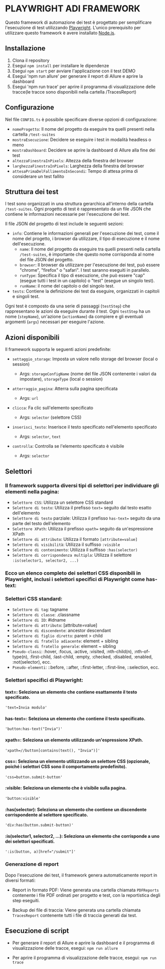 # PLAYWRIGHT ADI FRAMEWORK

Questo framework di automazione dei test è progettato per semplificare l'esecuzione di test utilizzando [Playwright](https://playwright.dev/). L'unico prerequisito per utilizzare questo framework è avere installato [Node.js](https://nodejs.org/it/).

## Installazione

1. Clona il repository
2. Esegui `npm install` per installare le dipendenze
3. Esegui `npm start` per avviare l'applicazione con il test DEMO
4. Esegui 'npm run allure' per generare il report di Allure e aprire la dashboard
5. Esegui 'npm run trace' per aprire il programma di visualizzazione delle tracce(le tracce sono disponibili nella cartella /TracesReport)

## Configurazione

Nel file `CONFIG.ts` è possibile specificare diverse opzioni di configurazione:

- `nomeProgetto`: Il nome del progetto da eseguire tra quelli presenti nella cartella `/test-suites`
- `mostraEsecuzione`: Decidere se eseguire i test in modalità headless o meno
- `mostraDashboard`: Decidere se aprire la dashboard di Allure alla fine dei test
- `altezzaFinestraInPixels`: Altezza della finestra del browser
- `larghezzaFinestraInPixels`: Larghezza della finestra del browser
- `attesaPrimaDelFallimentoInSecondi`: Tempo di attesa prima di considerare un test fallito

## Struttura dei test

I test sono organizzati in una struttura gerarchica all'interno della cartella `/test-suites`. Ogni progetto di test è rappresentato da un file JSON che contiene le informazioni necessarie per l'esecuzione dei test.

Il file JSON del progetto di test include le seguenti sezioni:

- `info`: Contiene le informazioni generali per l'esecuzione dei test, come il nome del progetto, i browser da utilizzare, il tipo di esecuzione e il nome dell'esecuzione.
  - `name`: Il nome del progetto da eseguire tra quelli presenti nella cartella `/test-suites`, è importante che questo nome corrisponda al nome del file JSON del progetto.
  - `browser`: Il browser da utilizzare per l'esecuzione dei test, può essere "chrome", "firefox" o "safari". I test saranno eseguiti in parallelo.
  - `runType`: Specifica il tipo di esecuzione, che può essere "cap" (esegue tutti i test in un capitolo) o "test" (esegue un singolo test).
  - `runName`: il nome del capitolo o del singolo test.
- `tests`: Contiene la definizione dei test da eseguire, organizzati in capitoli e singoli test.

Ogni test è composto da una serie di passaggi (`testStep`) che rappresentano le azioni da eseguire durante il test. Ogni `testStep` ha un nome (`stepName`), un'azione (`actionName`) da compiere e gli eventuali argomenti (`args`) necessari per eseguire l'azione.

## Azioni disponibili

Il framework supporta le seguenti azioni predefinite:

- `settaggio_storage`: Imposta un valore nello storage del browser (local o session)
    - Args: `storageConfigName` (nome del file JSON contenente i valori da impostare), `storageType` (local o session)

- `atterraggio_pagina`: Atterra sulla pagina specificata
    - Args: `url`

- `clicca`: Fa clic sull'elemento specificato
    - Args: `selector` (selettore CSS)

- `inserisci_testo`: Inserisce il testo specificato nell'elemento specificato
    - Args: `selector`, `text`

- `controlla`: Controlla se l'elemento specificato è visibile
    - Args: `selector`

## Selettori

### Il framework supporta diversi tipi di selettori per individuare gli elementi nella pagina:

- `Selettore CSS`: Utilizza un selettore CSS standard
- `Selettore di testo`: Utilizza il prefisso `text=` seguito dal testo esatto dell'elemento
- `Selettore di testo` parziale: Utilizza il prefisso `has-text=` seguito da una parte del testo dell'elemento
- `Selettore XPath`: Utilizza il prefisso `xpath=` seguito da un'espressione XPath
- `Selettore di attributo`: Utilizza il formato `[attribute=value]`
- `Selettore di visibilità`: Utilizza il suffisso `:visible`
- `Selettore di contenimento`: Utilizza il suffisso `:has(selector)`
- `Selettore di corrispondenza multipla`: Utilizza il selettore `:is(selector1, selector2, ...)`

### Ecco un elenco completo dei selettori CSS disponibili in Playwright, inclusi i selettori specifici di Playwright come has-text:

### Selettori CSS standard:

- `Selettore di tag`: tagname
- `Selettore di classe`: .classname
- `Selettore di ID`: #idname
- `Selettore di attributo`: [attribute=value]
- `Selettore di discendente`: ancestor descendant
- `Selettore di figlio diretto`: parent > child
- `Selettore di fratello adiacente`: element + sibling
- `Selettore di fratello generale`: element ~ sibling
- `Pseudo-classi`: :hover, :focus, :active, :visited, :nth-child(n), :nth-of-type(n), :first-child, :last-child, :empty, :checked, :disabled, :enabled, :not(selector), ecc.
- `Pseudo-elementi`: ::before, ::after, ::first-letter, ::first-line, ::selection, ecc.


### Selettori specifici di Playwright:

#### text=: Seleziona un elemento che contiene esattamente il testo specificato.

`'text=Invia modulo'`


#### has-text=: Seleziona un elemento che contiene il testo specificato.

`'button:has-text("Invia")'`


#### xpath=: Seleziona un elemento utilizzando un'espressione XPath.

`'xpath=//button[contains(text(), "Invia")]'`


#### css=: Seleziona un elemento utilizzando un selettore CSS (opzionale, poiché i selettori CSS sono il comportamento predefinito).

`'css=button.submit-button'`


#### :visible: Seleziona un elemento che è visibile sulla pagina.

`'button:visible'`


#### :has(selector): Seleziona un elemento che contiene un discendente corrispondente al selettore specificato.

`'div:has(button.submit-button)'`


#### :is(selector1, selector2, ...): Seleziona un elemento che corrisponde a uno dei selettori specificati.

`':is(button, a)[href="/submit"]'`

### Generazione di report

Dopo l'esecuzione dei test, il framework genera automaticamente report in diversi formati:

- Report in formato PDF: Viene generata una cartella chiamata `PDFReports` contenente i file PDF ordinati per progetto e test, con la reportistica degli step eseguiti.

- Backup dei file di traccia: Viene generata una cartella chiamata `TracesReport` contenente tutti i file di traccia generati dai test.

## Esecuzione di script

- Per generare il report di Allure e aprire la dashboard e il programma di visualizzazione delle tracce, esegui: `npm run allure`

- Per aprire il programma di visualizzazione delle tracce, esegui: `npm run trace`
